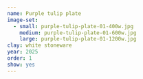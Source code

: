 ```yaml
---
name: Purple tulip plate
image-set:
  - small: purple-tulip-plate-01-400w.jpg
    medium: purple-tulip-plate-01-600w.jpg
    large: purple-tulip-plate-01-1200w.jpg
clay: white stoneware
year: 2025
order: 1
show: yes
---
```

